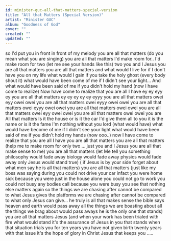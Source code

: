 ```yaml
---
id: minister-guc-all-that-matters-special-version
title: "All that Matters (Special Version)"
artist: "Minister GUC"
album: "Goodness of God"
cover: ""
created: ""
updated: ""
---
```


so I'd put you in front
in front of my melody
you are all that matters
(do you mean what you are singing)
you are all that matters
I'd make room for..
I'd make room for two
(let me see your hands like this) two
you and I Jesus
you are all that matters
you are all that matters
and what would I live for
if I don't have you on my life
what would I gain if you take the holy ghost
(every body shout it)
what would have been come of me if I didn't see your light...
And what would have been said of me if you didn't hold my hand
(now I have come to realize)
Now have come to realize that you are all I have
ey ey eyy ey you are all that matters
ey ey ey ey ey  eyyy you are all that matters owei eyy
owei owei you are all that matters
owei eyyy owei owei you are all that matters
owei eyyy owei owei you are all that matters
owei owei you are all that matters
owei eyy owei owei you are all that matters
owei owei you are All that matters
Is it the house or is it the car
I'd give them all to you
it is the name or is it the fame
I'm nothing without you lord
(what would have)
what would have become of me if I didn't see your light
what would have been said of me if you didn't hold my hands
(now ooo..)
now I have come to realize
that you are all I have
you are all that matters
you are all that matters
(help me to make room for only two ... just you and I Jesus you are all that make sense to me)
you are all that matters
(let Me tell you something
philosophy would fade away
biology would fade away
physics would fade away
only Jesus would stand true)
( if Jesus is by your side
forget about what men say
he is all that matters)
you are all that matters
(just like my boss was saying
during you could not drive your car
infact you were home sick because you were just in the house alone
you could not go to work you could not busy any bodies call because you were busy
you see that nothing else matters again so the things we are chasing after cannot be compared to what Jesus gives
the platforms we are chasing after cannot be compared to what only Jesus can give...
he truly is all that makes sense
the bible says heaven and earth would pass away all the things we are boasting about all the things we brag about would pass aways
he is the only one that stands)
you are all that matters Jesus
(and when your work has been trialed with fire
what would stand
it's the assurance of Jesus in you that stands
when that situation trials you
for ten years you have not given birth
twenty years with that issue
it's the hope of glory in Christ Jesus that keeps you
.....